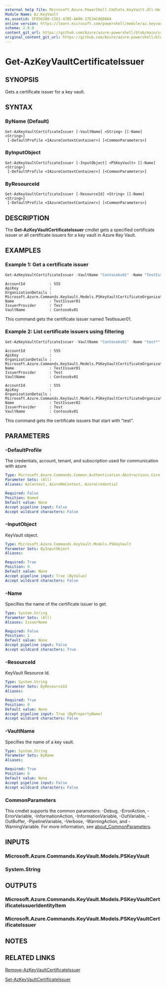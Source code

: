 ```yaml
---
external help file: Microsoft.Azure.PowerShell.Cmdlets.KeyVault.dll-Help.xml
Module Name: Az.KeyVault
ms.assetid: 5F856280-C561-47B5-AA96-27E34C86D604
online version: https://learn.microsoft.com/powershell/module/az.keyvault/get-azkeyvaultcertificateissuer
schema: 2.0.0
content_git_url: https://github.com/Azure/azure-powershell/blob/main/src/KeyVault/KeyVault/help/Get-AzKeyVaultCertificateIssuer.md
original_content_git_url: https://github.com/Azure/azure-powershell/blob/main/src/KeyVault/KeyVault/help/Get-AzKeyVaultCertificateIssuer.md
---
```


# Get-AzKeyVaultCertificateIssuer

## SYNOPSIS
Gets a certificate issuer for a key vault.

## SYNTAX

### ByName (Default)
```
Get-AzKeyVaultCertificateIssuer [-VaultName] <String> [[-Name] <String>]
 [-DefaultProfile <IAzureContextContainer>] [<CommonParameters>]
```

### ByInputObject
```
Get-AzKeyVaultCertificateIssuer [-InputObject] <PSKeyVault> [[-Name] <String>]
 [-DefaultProfile <IAzureContextContainer>] [<CommonParameters>]
```

### ByResourceId
```
Get-AzKeyVaultCertificateIssuer [-ResourceId] <String> [[-Name] <String>]
 [-DefaultProfile <IAzureContextContainer>] [<CommonParameters>]
```

## DESCRIPTION
The **Get-AzKeyVaultCertificateIssuer** cmdlet gets a specified certificate issuer or all certificate issuers for a key vault in Azure Key Vault.

## EXAMPLES

### Example 1: Get a certificate issuer
```powershell
Get-AzKeyVaultCertificateIssuer -VaultName "Contosokv01" -Name "TestIssuer01"
```

```output
AccountId           : 555
ApiKey              :
OrganizationDetails : Microsoft.Azure.Commands.KeyVault.Models.PSKeyVaultCertificateOrganizationDetails
Name                : TestIssuer01
IssuerProvider      : Test
VaultName           : Contosokv01
```

This command gets the certificate issuer named TestIssuer01.

### Example 2: List certificate issuers using filtering
```powershell
Get-AzKeyVaultCertificateIssuer -VaultName "Contosokv01" -Name "test*"
```

```output
AccountId           : 555
ApiKey              :
OrganizationDetails : Microsoft.Azure.Commands.KeyVault.Models.PSKeyVaultCertificateOrganizationDetails
Name                : TestIssuer01
IssuerProvider      : Test
VaultName           : Contosokv01

AccountId           : 555
ApiKey              :
OrganizationDetails : Microsoft.Azure.Commands.KeyVault.Models.PSKeyVaultCertificateOrganizationDetails
Name                : TestIssuer02
IssuerProvider      : Test
VaultName           : Contosokv01
```

This command gets the certificate issuers that start with "test".

## PARAMETERS

### -DefaultProfile
The credentials, account, tenant, and subscription used for communication with azure

```yaml
Type: Microsoft.Azure.Commands.Common.Authentication.Abstractions.Core.IAzureContextContainer
Parameter Sets: (All)
Aliases: AzContext, AzureRmContext, AzureCredential

Required: False
Position: Named
Default value: None
Accept pipeline input: False
Accept wildcard characters: False
```

### -InputObject
KeyVault object.

```yaml
Type: Microsoft.Azure.Commands.KeyVault.Models.PSKeyVault
Parameter Sets: ByInputObject
Aliases:

Required: True
Position: 0
Default value: None
Accept pipeline input: True (ByValue)
Accept wildcard characters: False
```

### -Name
Specifies the name of the certificate issuer to get.

```yaml
Type: System.String
Parameter Sets: (All)
Aliases: IssuerName

Required: False
Position: 1
Default value: None
Accept pipeline input: False
Accept wildcard characters: True
```

### -ResourceId
KeyVault Resource Id.

```yaml
Type: System.String
Parameter Sets: ByResourceId
Aliases:

Required: True
Position: 0
Default value: None
Accept pipeline input: True (ByPropertyName)
Accept wildcard characters: False
```

### -VaultName
Specifies the name of a key vault.

```yaml
Type: System.String
Parameter Sets: ByName
Aliases:

Required: True
Position: 0
Default value: None
Accept pipeline input: False
Accept wildcard characters: False
```

### CommonParameters
This cmdlet supports the common parameters: -Debug, -ErrorAction, -ErrorVariable, -InformationAction, -InformationVariable, -OutVariable, -OutBuffer, -PipelineVariable, -Verbose, -WarningAction, and -WarningVariable. For more information, see [about_CommonParameters](http://go.microsoft.com/fwlink/?LinkID=113216).

## INPUTS

### Microsoft.Azure.Commands.KeyVault.Models.PSKeyVault

### System.String

## OUTPUTS

### Microsoft.Azure.Commands.KeyVault.Models.PSKeyVaultCertificateIssuerIdentityItem

### Microsoft.Azure.Commands.KeyVault.Models.PSKeyVaultCertificateIssuer

## NOTES

## RELATED LINKS

[Remove-AzKeyVaultCertificateIssuer](./Remove-AzKeyVaultCertificateIssuer.md)

[Set-AzKeyVaultCertificateIssuer](./Set-AzKeyVaultCertificateIssuer.md)


